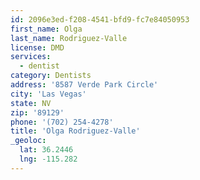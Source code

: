 ```yaml
---
id: 2096e3ed-f208-4541-bfd9-fc7e84050953
first_name: Olga
last_name: Rodriguez-Valle
license: DMD
services:
  - dentist
category: Dentists
address: '8587 Verde Park Circle'
city: 'Las Vegas'
state: NV
zip: '89129'
phone: '(702) 254-4278'
title: 'Olga Rodriguez-Valle'
_geoloc:
  lat: 36.2446
  lng: -115.282
---
```

